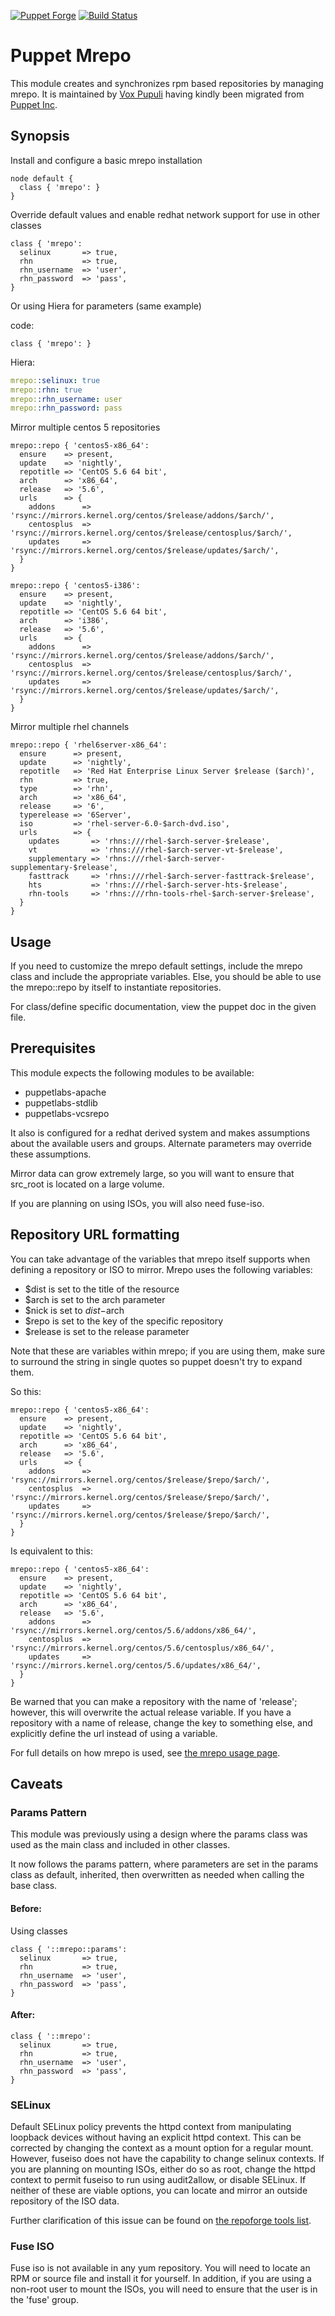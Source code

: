 [![Puppet Forge](http://img.shields.io/puppetforge/v/puppet/mrepo.svg)](https://forge.puppetlabs.com/puppet/mrepo)
[![Build Status](https://travis-ci.org/voxpupuli/puppet-mrepo.svg?branch=master)](https://travis-ci.org/voxpupuli/puppet-mrepo)

# Puppet Mrepo #

This module creates and synchronizes rpm based repositories by managing mrepo.
It is maintained by [Vox Pupuli](https://voxpupuli.org/) having kindly been migrated from [Puppet Inc](https://www.puppet.com/).

## Synopsis ##

Install and configure a basic mrepo installation

```
node default {
  class { 'mrepo': }
}
```

Override default values and enable redhat network support for use in other classes

```
class { 'mrepo':
  selinux       => true,
  rhn           => true,
  rhn_username  => 'user',
  rhn_password  => 'pass',
}
```

Or using Hiera for parameters (same example)

code:

```puppet
class { 'mrepo': }
```

Hiera:

```yaml
mrepo::selinux: true
mrepo::rhn: true
mrepo::rhn_username: user
mrepo::rhn_password: pass
```

Mirror multiple centos 5 repositories

```puppet
mrepo::repo { 'centos5-x86_64':
  ensure    => present,
  update    => 'nightly',
  repotitle => 'CentOS 5.6 64 bit',
  arch      => 'x86_64',
  release   => '5.6',
  urls      => {
    addons      => 'rsync://mirrors.kernel.org/centos/$release/addons/$arch/',
    centosplus  => 'rsync://mirrors.kernel.org/centos/$release/centosplus/$arch/',
    updates     => 'rsync://mirrors.kernel.org/centos/$release/updates/$arch/',
  }
}
```

```puppet
mrepo::repo { 'centos5-i386':
  ensure    => present,
  update    => 'nightly',
  repotitle => 'CentOS 5.6 64 bit',
  arch      => 'i386',
  release   => '5.6',
  urls      => {
    addons      => 'rsync://mirrors.kernel.org/centos/$release/addons/$arch/',
    centosplus  => 'rsync://mirrors.kernel.org/centos/$release/centosplus/$arch/',
    updates     => 'rsync://mirrors.kernel.org/centos/$release/updates/$arch/',
  }
}
```

Mirror multiple rhel channels

```puppet
mrepo::repo { 'rhel6server-x86_64':
  ensure      => present,
  update      => 'nightly',
  repotitle   => 'Red Hat Enterprise Linux Server $release ($arch)',
  rhn         => true,
  type        => 'rhn',
  arch        => 'x86_64',
  release     => '6',
  typerelease => '6Server',
  iso         => 'rhel-server-6.0-$arch-dvd.iso',
  urls        => {
    updates       => 'rhns:///rhel-$arch-server-$release',
    vt            => 'rhns:///rhel-$arch-server-vt-$release',
    supplementary => 'rhns:///rhel-$arch-server-supplementary-$release',
    fasttrack     => 'rhns:///rhel-$arch-server-fasttrack-$release',
    hts           => 'rhns:///rhel-$arch-server-hts-$release',
    rhn-tools     => 'rhns:///rhn-tools-rhel-$arch-server-$release',
  }
}
```

## Usage ##

If you need to customize the mrepo default settings, include the mrepo
class and include the appropriate variables. Else, you should be able to use
the mrepo::repo by itself to instantiate repositories.

For class/define specific documentation, view the puppet doc in the given file.

## Prerequisites ##

This module expects the following modules to be available:

  - puppetlabs-apache
  - puppetlabs-stdlib
  - puppetlabs-vcsrepo

It also is configured for a redhat derived system and makes assumptions about
the available users and groups. Alternate parameters may override these
assumptions.

Mirror data can grow extremely large, so you will want to ensure that src\_root
is located on a large volume.

If you are planning on using ISOs, you will also need fuse-iso.

## Repository URL formatting ##

You can take advantage of the variables that mrepo itself supports when
defining a repository or ISO to mirror. Mrepo uses the following variables:

  - $dist is set to the title of the resource
  - $arch is set to the arch parameter
  - $nick is set to $dist-$arch
  - $repo is set to the key of the specific repository
  - $release is set to the release parameter

Note that these are variables within mrepo; if you are using them, make sure to
surround the string in single quotes so puppet doesn't try to expand them.

So this:

```puppet
mrepo::repo { 'centos5-x86_64':
  ensure    => present,
  update    => 'nightly',
  repotitle => 'CentOS 5.6 64 bit',
  arch      => 'x86_64',
  release   => '5.6',
  urls      => {
    addons      => 'rsync://mirrors.kernel.org/centos/$release/$repo/$arch/',
    centosplus  => 'rsync://mirrors.kernel.org/centos/$release/$repo/$arch/',
    updates     => 'rsync://mirrors.kernel.org/centos/$release/$repo/$arch/',
  }
}
```

Is equivalent to this:

```
mrepo::repo { 'centos5-x86_64':
  ensure    => present,
  update    => 'nightly',
  repotitle => 'CentOS 5.6 64 bit',
  arch      => 'x86_64',
  release   => '5.6',
    addons      => 'rsync://mirrors.kernel.org/centos/5.6/addons/x86_64/',
    centosplus  => 'rsync://mirrors.kernel.org/centos/5.6/centosplus/x86_64/',
    updates     => 'rsync://mirrors.kernel.org/centos/5.6/updates/x86_64/',
  }
}
```

Be warned that you can make a repository with the name of 'release'; however,
this will overwrite the actual release variable. If you have a repository with
a name of release, change the key to something else, and explicitly define the
url instead of using a variable.

For full details on how mrepo is used, see [the mrepo usage
page](https://github.com/dagwieers/mrepo/blob/master/docs/usage.txt).

## Caveats ##

### Params Pattern ###

This module was previously using a design where the params class was used as the main class and included in other classes.

It now follows the params pattern, where parameters are set in the params
class as default, inherited, then overwritten as needed when calling the base class.

#### Before:

Using classes

```puppet
class { '::mrepo::params':
  selinux       => true,
  rhn           => true,
  rhn_username  => 'user',
  rhn_password  => 'pass',
}
```

#### After:

```puppet
class { '::mrepo':
  selinux       => true,
  rhn           => true,
  rhn_username  => 'user',
  rhn_password  => 'pass',
}
```

### SELinux ###

Default SELinux policy prevents the httpd context from manipulating loopback
devices without having an explicit httpd context. This can be corrected by
changing the context as a mount option for a regular mount. However, fuseiso
does not have the capability to change selinux contexts. If you are planning on
mounting ISOs, either do so as root, change the httpd context to permit fuseiso
to run using audit2allow, or disable SELinux. If neither of these are viable
options, you can locate and mirror an outside repository of the ISO data.

Further clarification of this issue can be found on [the repoforge tools
list](http://lists.repoforge.org/pipermail/tools/2007-July/000877.html).

### Fuse ISO ###

Fuse iso is not available in any yum repository. You will need to locate an RPM or source file and install it for yourself. In addition, if you are using a non-root user to mount the ISOs, you will need to ensure that the user is in the 'fuse' group.
